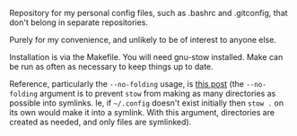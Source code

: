 Repository for my personal config files, such as .bashrc and .gitconfig, that don't belong in separate repositories.

Purely for my convenience, and unlikely to be of interest to anyone else.

Installation is via the Makefile.  You will need gnu-stow installed.
Make can be run as often as necessary to keep things up to date.

Reference, particularly the `--no-folding` usage, is [this post](http://brandon.invergo.net/news/2012-05-26-using-gnu-stow-to-manage-your-dotfiles.html) (the `--no-folding` argument is to prevent `stow` from making as many directories as possible into symlinks.  Ie, if `~/.config` doesn't exist initially then `stow .` on its own would make it into a symlink.  With this argument, directories are created as needed, and only files are symlinked).
